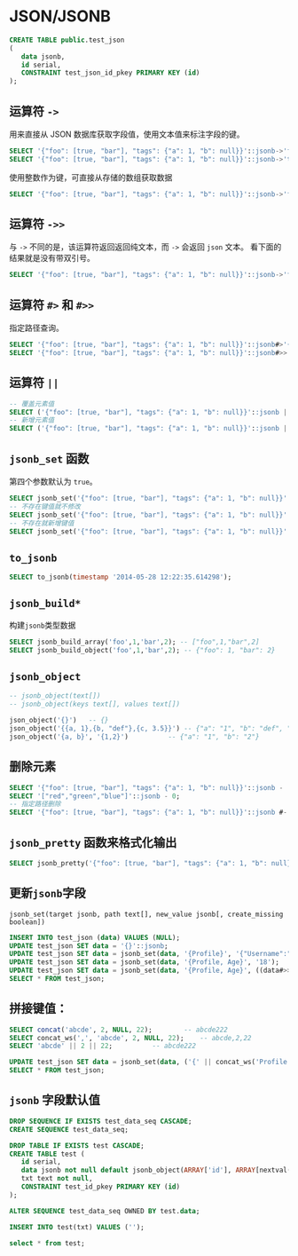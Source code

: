 # JSON/JSONB

```sql
CREATE TABLE public.test_json
(
   data jsonb,
   id serial,
   CONSTRAINT test_json_id_pkey PRIMARY KEY (id)
);
```

## 运算符 `->`

用来直接从 JSON 数据库获取字段值，使用文本值来标注字段的键。

```sql
SELECT '{"foo": [true, "bar"], "tags": {"a": 1, "b": null}}'::jsonb->'foo';
SELECT '{"foo": [true, "bar"], "tags": {"a": 1, "b": null}}'::jsonb->'tags'->'a';
```

使用整数作为键，可直接从存储的数组获取数据

```sql
SELECT '{"foo": [true, "bar"], "tags": {"a": 1, "b": null}}'::jsonb->'foo'->1;
```

## 运算符 `->>`

与 `->` 不同的是，该运算符返回返回纯文本，而 `->` 会返回 `json` 文本。 看下面的结果就是没有带双引号。

```sql
SELECT '{"foo": [true, "bar"], "tags": {"a": 1, "b": null}}'::jsonb->'foo'->>1;
```

## 运算符 `#>` 和 `#>>`

指定路径查询。

```sql
SELECT '{"foo": [true, "bar"], "tags": {"a": 1, "b": null}}'::jsonb#>'{foo,1}';
SELECT '{"foo": [true, "bar"], "tags": {"a": 1, "b": null}}'::jsonb#>>'{foo,1}';
```

## 运算符 `||`

```sql
-- 覆盖元素值
SELECT ('{"foo": [true, "bar"], "tags": {"a": 1, "b": null}}'::jsonb || '{"foo":"test"}'::jsonb)->'foo';
-- 新增元素值
SELECT ('{"foo": [true, "bar"], "tags": {"a": 1, "b": null}}'::jsonb || '{"sex":1}'::jsonb)->'sex';
```

## `jsonb_set` 函数

第四个参数默认为 `true`。

```sql
SELECT jsonb_set('{"foo": [true, "bar"], "tags": {"a": 1, "b": null}}'::jsonb, '{foo}', '"test"'::jsonb)->'foo';
-- 不存在键值就不修改
SELECT jsonb_set('{"foo": [true, "bar"], "tags": {"a": 1, "b": null}}'::jsonb, '{sex}', '1'::jsonb, false)->'sex';
-- 不存在就新增键值
SELECT jsonb_set('{"foo": [true, "bar"], "tags": {"a": 1, "b": null}}'::jsonb, '{sex}', '1'::jsonb)->'sex';
```

## `to_jsonb`

```sql
SELECT to_jsonb(timestamp '2014-05-28 12:22:35.614298');
```

## `jsonb_build*`

构建`jsonb`类型数据
```sql
SELECT jsonb_build_array('foo',1,'bar',2); -- ["foo",1,"bar",2]
SELECT jsonb_build_object('foo',1,'bar',2); -- {"foo": 1, "bar": 2}
```

## `jsonb_object`

```sql
-- jsonb_object(text[])
-- jsonb_object(keys text[], values text[])

json_object('{}')	-- {}
json_object('{{a, 1},{b, "def"},{c, 3.5}}')	-- {"a": "1", "b": "def", "c": "3.5"}
json_object('{a, b}', '{1,2}')			-- {"a": "1", "b": "2"}
```

## 删除元素

```sql
SELECT '{"foo": [true, "bar"], "tags": {"a": 1, "b": null}}'::jsonb - 'foo';
SELECT '["red","green","blue"]'::jsonb - 0;
-- 指定路径删除
SELECT '{"foo": [true, "bar"], "tags": {"a": 1, "b": null}}'::jsonb #- '{foo,0}';
```

## `jsonb_pretty` 函数来格式化输出

```sql
SELECT jsonb_pretty('{"foo": [true, "bar"], "tags": {"a": 1, "b": null}}'::jsonb);
```

## 更新`jsonb`字段

`jsonb_set(target jsonb, path text[], new_value jsonb[, create_missing boolean])`

```sql
INSERT INTO test_json (data) VALUES (NULL);
UPDATE test_json SET data = '{}'::jsonb;
UPDATE test_json SET data = jsonb_set(data, '{Profile}', '{"Username":"Love"}');
UPDATE test_json SET data = jsonb_set(data, '{Profile, Age}', '18');
UPDATE test_json SET data = jsonb_set(data, '{Profile, Age}', ((data#>>'{Profile, Age}')::int + 1)::text::jsonb);
SELECT * FROM test_json;
```

## 拼接键值：

```sql
SELECT concat('abcde', 2, NULL, 22);		-- abcde222
SELECT concat_ws(',', 'abcde', 2, NULL, 22);	-- abcde,2,22
SELECT 'abcde' || 2 || 22;			-- abcde222

UPDATE test_json SET data = jsonb_set(data, ('{' || concat_ws('Profile', 'Age')  || '}')::text[], '20');
SELECT * FROM test_json;
```

## `jsonb` 字段默认值

```sql
DROP SEQUENCE IF EXISTS test_data_seq CASCADE;
CREATE SEQUENCE test_data_seq;

DROP TABLE IF EXISTS test CASCADE;
CREATE TABLE test (
   id serial,
   data jsonb not null default jsonb_object(ARRAY['id'], ARRAY[nextval('test_data_seq')::text]), 
   txt text not null, 
   CONSTRAINT test_id_pkey PRIMARY KEY (id)
);

ALTER SEQUENCE test_data_seq OWNED BY test.data;

INSERT INTO test(txt) VALUES ('');

select * from test;
```
